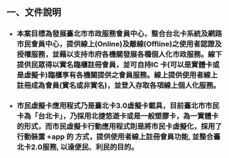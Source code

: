 ## 一、文件說明

* ### 本案目標為發展臺北市市政服務會員中心，整合台北卡系統及網路市民會員中心，提供線上\(Online\)及離線\(Offline\)之使用者認證及授權服務，並藉以支持市府各機關發展各種個人化市政服務。線下提供民眾得以實名臨櫃註冊會員，並可自持IC 卡\(可以是實體卡或是虛擬卡\)臨櫃享有各機關提供之會員服務。線上提供使用者線上註冊成為會員\(實名或非實名\)，並登入存取各項線上個人化服務。

* ### 市民虛擬卡應用程式乃是臺北卡3.0虛擬卡載具，目前臺北市市民卡為「台北卡」，乃採用北捷悠遊卡或是一般塑膠卡，為一實體卡的形式，而市民虛擬卡行動應用程式則是將市民卡虛擬化，採用了行動裝置 +app 的 方式，提供使用者線上註冊會員功能, 並整合臺北卡2.0服務, 以達便民、利民的目的。

### 



